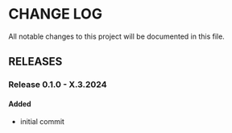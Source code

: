# CHANGE LOG

All notable changes to this project will be documented in this file.

## RELEASES

### Release 0.1.0 - X.3.2024

#### Added
- initial commit
